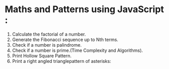 # Maths and Patterns using JavaScript :

1. Calculate the factorial of a number.
2. Generate the Fibonacci sequence up to Nth terms.
3. Check if a number is palindrome.
4. Check if a number is prime.(Time Complexity and Algorithms).
5. Print Hollow Square Pattern.
6. Print a right angled trianglepattern of asterisks: